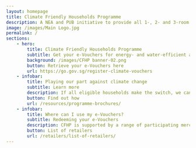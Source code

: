 ```yaml
---
layout: homepage
title: Climate Friendly Households Programme
description: A NEA and PUB initiative to provide all 1-, 2- and 3-room HDB households with e-Vouchers for energy- and water- efficient appliances.
image: /images/Main Logo.jpg
permalink: /
sections:
    - hero:
        title: Climate Friendly Households Programme
        subtitle: Get your e-Vouchers for energy- and water-efficient appliances today, expires 31 Dec 2023.
        background: /images/CFHP banner-02.png
        button: Retrieve your e-Vouchers here
        url: https://go.gov.sg/register-climate-vouchers
    - infobar:
        title: Playing our part against climate change 
        subtitle: Learn more
        description: If all eligible households make the switch, we can save 400 million gallons of water and avoid as much carbon emissions as is produced by 31,000 cars, while saving $40-$120 per household—every year!
        button: Find out how
        url: /resources/programme-brochures/
    - infobar:
        title: Where can I use my e-Vouchers?
        subtitle: Redeeming your e-Vouchers
        description: CFHP is supported by a range of participating merchants island-wide. Find out where you can go to use your e-Vouchers at the link below.
        button: List of retailers 
        url: /retailers/list-of-retailers/
---
```

